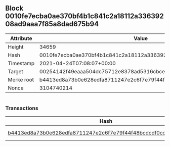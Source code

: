 ## Block 0010fe7ecba0ae370bf4b1c841c2a18112a33639208ad9aaa7f85a8dad675b94

Attribute | Value
--- | ---
Height | 34659
Hash | 0010fe7ecba0ae370bf4b1c841c2a18112a33639208ad9aaa7f85a8dad675b94
Timestamp | 2021-04-24T07:08:07+00:00
Target | 00254142f49eaaa504dc75712e8378ad5316cbcead634704b3734b6271167cc4
Merke root | b4413ed8a73b0e628edfa8711247e2c6f7e79f44f48bcdcdf0cd66ee2367575a
Nonce | 3104740214

```

```

### Transactions

Hash | Amount
--- | ---
[b4413ed8a73b0e628edfa8711247e2c6f7e79f44f48bcdcdf0cd66ee2367575a](b4413ed8a73b0e628edfa8711247e2c6f7e79f44f48bcdcdf0cd66ee2367575a.md) | 10.00000000 SKEPTI 
